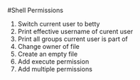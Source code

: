 #Shell Permissions
1. Switch current user to betty
2. Print effective username of curent user
3. Print all groups current user is part of
4. Change owner of file
5. Create an empty file
6. Add execute permission
7. Add multiple permissions
